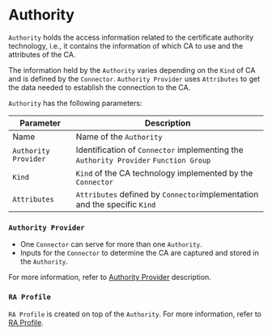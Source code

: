 # Authority

`Authority` holds the access information related to the certificate authority technology, i.e., it contains the information of which CA to use and the attributes of the CA.

The information held by the `Authority` varies depending on the `Kind` of CA and is defined by the `Connector`.
`Authority Provider` uses `Attributes` to get the data needed to establish the connection to the CA.

`Authority` has the following parameters:

| Parameter            | Description                                                                          |
|----------------------|--------------------------------------------------------------------------------------|
| Name                 | Name of the `Authority`                                                              |
| `Authority Provider` | Identification of `Connector` implementing the `Authority Provider` `Function Group` |
| `Kind`               | `Kind` of the CA technology implemented by the `Connector`                           |
| `Attributes`         | `Attributes` defined by `Connector`implementation and the specific `Kind`            |

### `Authority Provider`

- One `Connector` can serve for more than one `Authority`.
- Inputs for the `Connector` to determine the CA are captured and stored in the `Authority`.

For more information, refer to [Authority Provider](../../connectors/description/authority-provider-v2) description.

### `RA Profile`

`RA Profile` is created on top of the `Authority`. For more information, refer to [RA Profile](./ra-profile).
